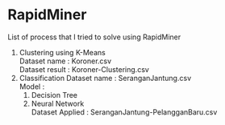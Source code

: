 # RapidMiner
List of process that I tried to solve using RapidMiner 
1) Clustering using K-Means <br>
    Dataset name : Koroner.csv <br>
    Dataset result : Koroner-Clustering.csv 
2) Classification 
    Dataset name : SeranganJantung.csv <br>
    Model : <br>
    1. Decision Tree <br> 
    2. Neural Network <br>
    Dataset Applied : SeranganJantung-PelangganBaru.csv
